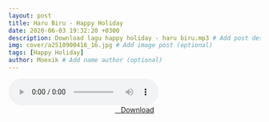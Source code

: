 ```yaml
---
layout: post
title: Haru Biru - Happy Holiday
date: 2020-06-03 19:32:20 +0300
description: Download lagu happy holiday - haru biru.mp3 # Add post description (optional)
img: cover/a2510900416_16.jpg # Add image post (optional)
tags: [Happy Holiday]
author: Moexik # Add name author (optional)
---
```


<audio class='js-player' style="--plyr-color-main: #212121;" controls>
<source src="https://drive.google.com/uc?authuser=0&id=1EyDyswvt2rg0QLp6BI1F1bWwlxr09a39&export=download" type="audio/mp3">
</audio><br />

<center>
<a href="/dl/harubiru-happyholiday/" ><i class="fa fa-caret-down" aria-hidden="true"></i>&nbsp; &nbsp;Download</a>
</center><br />
